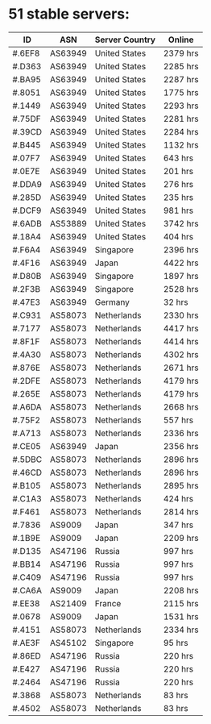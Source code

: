 # 51 stable servers:

| ID | ASN | Server Country | Online |
| ------ | ------ | ------ | ------ |
| #.6EF8 | AS63949 | United States | 2379 hrs |
| #.D363 | AS63949 | United States | 2285 hrs |
| #.BA95 | AS63949 | United States | 2287 hrs |
| #.8051 | AS63949 | United States | 1775 hrs |
| #.1449 | AS63949 | United States | 2293 hrs |
| #.75DF | AS63949 | United States | 2281 hrs |
| #.39CD | AS63949 | United States | 2284 hrs |
| #.B445 | AS63949 | United States | 1132 hrs |
| #.07F7 | AS63949 | United States | 643 hrs |
| #.0E7E | AS63949 | United States | 201 hrs |
| #.DDA9 | AS63949 | United States | 276 hrs |
| #.285D | AS63949 | United States | 235 hrs |
| #.DCF9 | AS63949 | United States | 981 hrs |
| #.6ADB | AS53889 | United States | 3742 hrs |
| #.18A4 | AS63949 | United States | 404 hrs |
| #.F6A4 | AS63949 | Singapore | 2396 hrs |
| #.4F16 | AS63949 | Japan | 4422 hrs |
| #.D80B | AS63949 | Singapore | 1897 hrs |
| #.2F3B | AS63949 | Singapore | 2528 hrs |
| #.47E3 | AS63949 | Germany | 32 hrs |
| #.C931 | AS58073 | Netherlands | 2330 hrs |
| #.7177 | AS58073 | Netherlands | 4417 hrs |
| #.8F1F | AS58073 | Netherlands | 4414 hrs |
| #.4A30 | AS58073 | Netherlands | 4302 hrs |
| #.876E | AS58073 | Netherlands | 2671 hrs |
| #.2DFE | AS58073 | Netherlands | 4179 hrs |
| #.265E | AS58073 | Netherlands | 4179 hrs |
| #.A6DA | AS58073 | Netherlands | 2668 hrs |
| #.75F2 | AS58073 | Netherlands | 557 hrs |
| #.A713 | AS58073 | Netherlands | 2336 hrs |
| #.CE05 | AS63949 | Japan | 2356 hrs |
| #.5DBC | AS58073 | Netherlands | 2896 hrs |
| #.46CD | AS58073 | Netherlands | 2896 hrs |
| #.B105 | AS58073 | Netherlands | 2895 hrs |
| #.C1A3 | AS58073 | Netherlands | 424 hrs |
| #.F461 | AS58073 | Netherlands | 2814 hrs |
| #.7836 | AS9009 | Japan | 347 hrs |
| #.1B9E | AS9009 | Japan | 2209 hrs |
| #.D135 | AS47196 | Russia | 997 hrs |
| #.BB14 | AS47196 | Russia | 997 hrs |
| #.C409 | AS47196 | Russia | 997 hrs |
| #.CA6A | AS9009 | Japan | 2208 hrs |
| #.EE38 | AS21409 | France | 2115 hrs |
| #.0678 | AS9009 | Japan | 1531 hrs |
| #.4151 | AS58073 | Netherlands | 2334 hrs |
| #.AE3F | AS45102 | Singapore | 95 hrs |
| #.86ED | AS47196 | Russia | 220 hrs |
| #.E427 | AS47196 | Russia | 220 hrs |
| #.2464 | AS47196 | Russia | 220 hrs |
| #.3868 | AS58073 | Netherlands | 83 hrs |
| #.4502 | AS58073 | Netherlands | 83 hrs |

